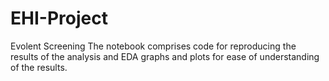 # EHI-Project
Evolent Screening
The notebook comprises code for reproducing the results of the analysis and EDA graphs and plots for ease of understanding of the results.
